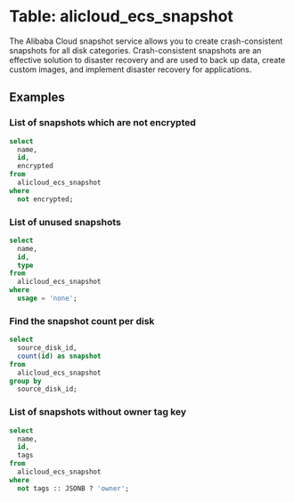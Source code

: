 # Table: alicloud_ecs_snapshot

The Alibaba Cloud snapshot service allows you to create crash-consistent snapshots for all disk categories. Crash-consistent snapshots are an effective solution to disaster recovery and are used to back up data, create custom images, and implement disaster recovery for applications.

## Examples

### List of snapshots which are not encrypted

```sql
select
  name,
  id,
  encrypted
from
  alicloud_ecs_snapshot
where
  not encrypted;
```

### List of unused snapshots

```sql
select
  name,
  id,
  type
from
  alicloud_ecs_snapshot
where
  usage = 'none';
```

### Find the snapshot count per disk

```sql
select
  source_disk_id,
  count(id) as snapshot
from
  alicloud_ecs_snapshot
group by
  source_disk_id;
```

### List of snapshots without owner tag key

```sql
select
  name,
  id,
  tags
from
  alicloud_ecs_snapshot
where
  not tags :: JSONB ? 'owner';
```
